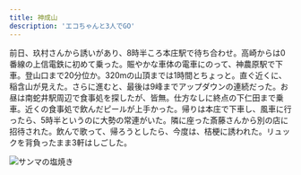 ```yaml
---
title: 神成山
description: 'エコちゃんと3人でGO'
---
```


前日、玖村さんから誘いがあり、8時半ころ本庄駅で待ち合わせ。高崎からは0番線の上信電鉄に初めて乗った。賑やかな車体の電車にのって、神農原駅で下車。登山口まで20分位か。320mの山頂までは1時間とちょっと。直ぐ近くに、稲含山が見えた。さらに進むと、最後は9峰までアップダウンの連続だった。お昼は南蛇井駅周辺で食事処を探したが、皆無。仕方なしに終点の下仁田まで乗車。近くの食事処で飲んだピールが上手かった。帰りは本庄で下車し、風車に行ったら、5時半というのに大勢の常連がいた。隣に座った斎藤さんから別の店に招待された。飲んで歌って、帰ろうとしたら、今度は、桔梗に誘われた。リュックを背負ったまま3軒はしごした。

![サンマの塩焼き](/img/2022-05-03.jpg)
